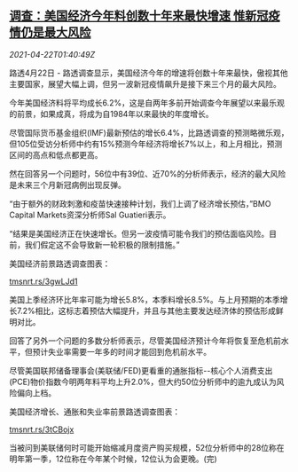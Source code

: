 <!--1619056863000-->
[调查：美国经济今年料创数十年来最快增速 惟新冠疫情仍是最大风险](https://cn.reuters.com/article/poll-us-economy-gdp-covid-0422-idCNKBS2C9049)
------

<div><i>2021-04-22T01:40:49Z</i></div><p>路透4月22日 - 路透调查显示，美国经济今年的增速将创数十年来最快，傲视其他主要国家，展望大幅上调，但另一波新冠疫情飙升是接下来三个月的最大风险。</p><p>今年美国经济料将平均成长6.2%，这是自两年多前开始调查今年展望以来最乐观的前景，如果成真，将成为自1984年以来最快的年度增长。</p><p>尽管国际货币基金组织(IMF)最新预估的增长6.4%，比路透调查的预测略微乐观，但105位受访分析师中约有15%预测今年经济将增长7%以上，和上月相比，预测区间的高点和低点都更高。</p><p>然在回答另一个问题时，56位中有39位、近70%的分析师表示，经济的最大风险是未来三个月新冠病例出现反弹。</p><p>“由于额外的财政刺激和疫苗快速接种计划，我们上调了经济增长预估，”BMO Capital Markets资深分析师Sal Guatieri表示。</p><p>“结果是美国经济正在快速增长。但另一波疫情可能令我们的预估面临风险。目前，我们假定这不会导致新一轮积极的限制措施。”</p><p>美国经济前景路透调查图表：</p><p><a href="https://tmsnrt.rs/3gwLJd1">tmsnrt.rs/3gwLJd1</a></p><p>美国上季经济环比年率可能为增长5.8%，本季料增长8.5%。与上月预期的本季增长7.2%相比，这标志着预估大幅提升，并且与其他主要发达经济体的预估形成鲜明对比。</p><p>回答了另外一个问题的多数分析师表示，尽管美国经济预计今年将恢复至危机前水平，但预计失业率需要一年多的时间才能回到危机前水平。</p><p>尽管美国联邦储备理事会(美联储/FED)更看重的通胀指标--核心个人消费支出(PCE)物价指数今明两年料平均上升2.0%，但大约50位分析师中的逾九成认为风险偏向上档。</p><p>美国经济增长、通胀和失业率前景路透调查图表：</p><p><a href="https://tmsnrt.rs/3tCBojx">tmsnrt.rs/3tCBojx</a></p><p>当被问到美联储何时可能开始缩减月度资产购买规模，52位分析师中的28位称在明年第一季，12位称在今年某个时候，12位认为会更晚。(完)</p>
